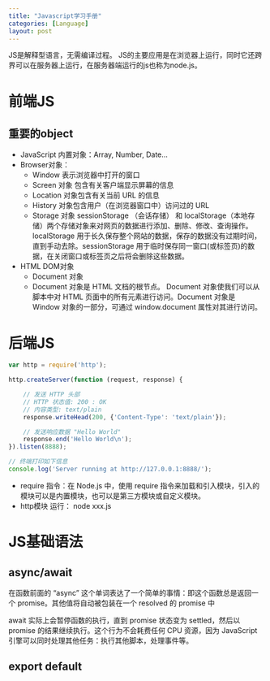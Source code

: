 ```yaml
---
title: "Javascript学习手册"
categories: [Language]
layout: post
---
```


JS是解释型语言，无需编译过程。
JS的主要应用是在浏览器上运行，同时它还跨界可以在服务器上运行，在服务器端运行的js也称为node.js。



# 前端JS

## 重要的object
* JavaScript 内置对象：Array, Number, Date...
* Browser对象：
  * Window 表示浏览器中打开的窗口
  * Screen 对象 包含有关客户端显示屏幕的信息
  * Location 对象包含有关当前 URL 的信息
  * History 对象包含用户（在浏览器窗口中）访问过的 URL
  * Storage 对象  sessionStorage （会话存储） 和 localStorage（本地存储）两个存储对象来对网页的数据进行添加、删除、修改、查询操作。localStorage 用于长久保存整个网站的数据，保存的数据没有过期时间，直到手动去除。sessionStorage 用于临时保存同一窗口(或标签页)的数据，在关闭窗口或标签页之后将会删除这些数据。
* HTML DOM对象
  * Document 对象
  * Document 对象是 HTML 文档的根节点。 Document 对象使我们可以从脚本中对 HTML 页面中的所有元素进行访问。Document 对象是 Window 对象的一部分，可通过 window.document 属性对其进行访问。



# 后端JS

```js
var http = require('http');

http.createServer(function (request, response) {

    // 发送 HTTP 头部 
    // HTTP 状态值: 200 : OK
    // 内容类型: text/plain
    response.writeHead(200, {'Content-Type': 'text/plain'});

    // 发送响应数据 "Hello World"
    response.end('Hello World\n');
}).listen(8888);

// 终端打印如下信息
console.log('Server running at http://127.0.0.1:8888/');
```

* require 指令：在 Node.js 中，使用 require 指令来加载和引入模块，引入的模块可以是内置模块，也可以是第三方模块或自定义模块。
* http模块
运行： node xxx.js



# JS基础语法


## async/await

在函数前面的 “async” 这个单词表达了一个简单的事情：即这个函数总是返回一个 promise。其他值将自动被包装在一个 resolved 的 promise 中

await 实际上会暂停函数的执行，直到 promise 状态变为 settled，然后以 promise 的结果继续执行。这个行为不会耗费任何 CPU 资源，因为 JavaScript 引擎可以同时处理其他任务：执行其他脚本，处理事件等。



## export default

